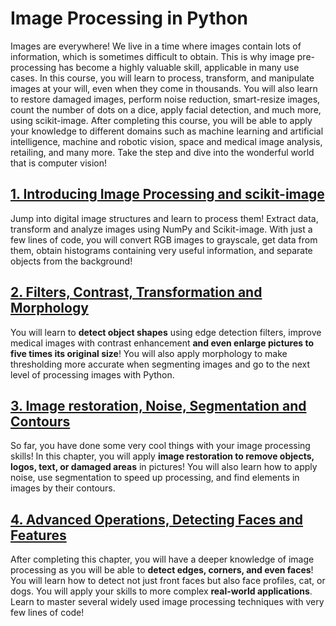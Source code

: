 # Image Processing in Python

Images are everywhere! We live in a time where images contain lots of information, which is sometimes difficult to obtain. This is why image pre-processing has become a highly valuable skill, applicable in many use cases. In this course, you will learn to process, transform, and manipulate images at your will, even when they come in thousands. You will also learn to restore damaged images, perform noise reduction, smart-resize images, count the number of dots on a dice, apply facial detection, and much more, using scikit-image. After completing this course, you will be able to apply your knowledge to different domains such as machine learning and artificial intelligence, machine and robotic vision, space and medical image analysis, retailing, and many more. Take the step and dive into the wonderful world that is computer vision!

## [1. Introducing Image Processing and scikit-image](1/README.md)

Jump into digital image structures and learn to process them! Extract data, transform and analyze images using NumPy and Scikit-image. With just a few lines of code, you will convert RGB images to grayscale, get data from them, obtain histograms containing very useful information, and separate objects from the background!

## [2. Filters, Contrast, Transformation and Morphology](2/README.md)

You will learn to **detect object shapes** using edge detection filters, improve medical images with contrast enhancement **and even enlarge pictures to five times its original size**! You will also apply morphology to make thresholding more accurate when segmenting images and go to the next level of processing images with Python.

## [3. Image restoration, Noise, Segmentation and Contours](3/README.md)

So far, you have done some very cool things with your image processing skills! In this chapter, you will apply **image restoration to remove objects, logos, text, or damaged areas** in pictures! You will also learn how to apply noise, use segmentation to speed up processing, and find elements in images by their contours.

## [4. Advanced Operations, Detecting Faces and Features](4/README.md)

After completing this chapter, you will have a deeper knowledge of image processing as you will be able to **detect edges, corners, and even faces**! You will learn how to detect not just front faces but also face profiles, cat, or dogs. You will apply your skills to more complex **real-world applications**. Learn to master several widely used image processing techniques with very few lines of code!
